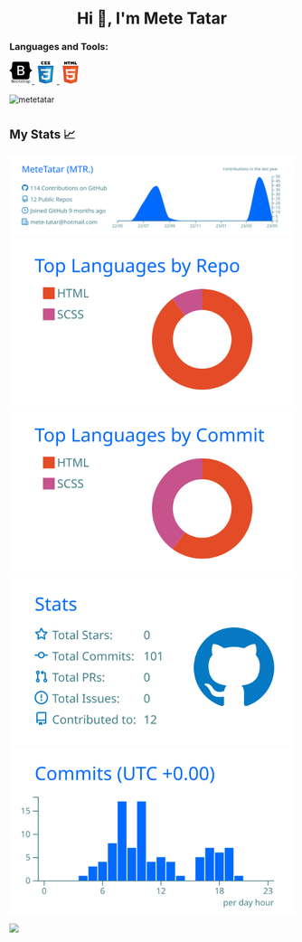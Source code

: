<h1 align="center">Hi 👋, I'm Mete Tatar</h1>

<h3 align="left">Languages and Tools:</h3>
<p align="left"> <a href="https://getbootstrap.com" target="_blank" rel="noreferrer"> <img src="https://raw.githubusercontent.com/devicons/devicon/master/icons/bootstrap/bootstrap-plain-wordmark.svg" alt="bootstrap" width="40" height="40"/> </a> <a href="https://www.w3schools.com/css/" target="_blank" rel="noreferrer"> <img src="https://raw.githubusercontent.com/devicons/devicon/master/icons/css3/css3-original-wordmark.svg" alt="css3" width="40" height="40"/> </a> <a href="https://www.w3.org/html/" target="_blank" rel="noreferrer"> <img src="https://raw.githubusercontent.com/devicons/devicon/master/icons/html5/html5-original-wordmark.svg" alt="html5" width="40" height="40"/> </a> </p>

<p><img align="center" src="https://github-readme-streak-stats.herokuapp.com/?user=metetatar&theme=dark" alt="metetatar" /></p>



<h1></h1>
<h2 align="left">My Stats 📈</h2>


[![](https://raw.githubusercontent.com/MeteTatar/MeteTatar/master/profile-summary-card-output/transparent/0-profile-details.svg)](https://github.com/vn7n24fzkq/github-profile-summary-cards)
[![](https://raw.githubusercontent.com/MeteTatar/MeteTatar/master/profile-summary-card-output/transparent/1-repos-per-language.svg)](https://github.com/vn7n24fzkq/github-profile-summary-cards) [![](https://raw.githubusercontent.com/MeteTatar/MeteTatar/master/profile-summary-card-output/transparent/2-most-commit-language.svg)](https://github.com/vn7n24fzkq/github-profile-summary-cards)
[![](https://raw.githubusercontent.com/MeteTatar/MeteTatar/master/profile-summary-card-output/transparent/3-stats.svg)](https://github.com/vn7n24fzkq/github-profile-summary-cards) [![](https://raw.githubusercontent.com/MeteTatar/MeteTatar/master/profile-summary-card-output/transparent/4-productive-time.svg)](https://github.com/vn7n24fzkq/github-profile-summary-cards)



[![](https://visitcount.itsvg.in/api?id=MeteTatar&label=Profile%20Views&color=1&icon=5&pretty=true)](https://visitcount.itsvg.in)
